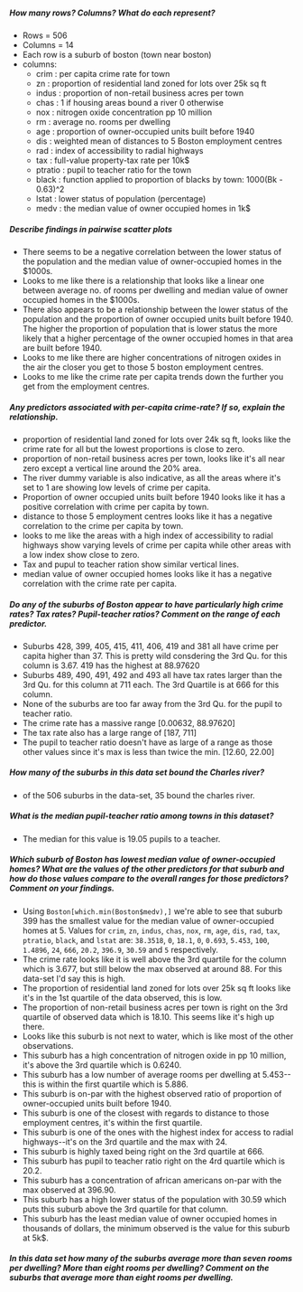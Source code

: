 ##### How many rows? Columns? What do each represent?
  - Rows = 506
  - Columns = 14
  - Each row is a suburb of boston (town near boston)
  - columns:
    - crim : per capita crime rate for town
    - zn : proportion of residential land zoned for lots over 25k sq ft
    - indus : proportion of non-retail business acres per town
    - chas : 1 if housing areas bound a river 0 otherwise
    - nox : nitrogen oxide concentration pp 10 million
    - rm : average no. rooms per dwelling
    - age : proportion of owner-occupied units built before 1940
    - dis : weighted mean of distances to 5 Boston employment centres
    - rad : index of accessibility to radial highways
    - tax : full-value property-tax rate per 10k$
    - ptratio : pupil to teacher ratio for the town
    - black : function applied to proportion of blacks by town: 1000(Bk - 0.63)^2
    - lstat : lower status of population (percentage)
    - medv : the median value of owner occupied homes in 1k$
##### Describe findings in pairwise scatter plots
  - There seems to be a negative correlation between the lower status of the population and the median value of owner-occupied homes in the $1000s.
  - Looks to me like there is a relationship that looks like a linear one between average no. of rooms per dwelling and median value of owner occupied homes in the $1000s.
  - There also appears to be a relationship between the lower status of the population and the proportion of owner occupied units built before 1940. The higher the proportion of population that is lower status the more likely that a higher percentage of the owner occupied homes in that area are built before 1940.
  - Looks to me like there are higher concentrations of nitrogen oxides in the air the closer you get to those 5 boston employment centres.
  - Looks to me like the crime rate per capita trends down the further you get from the employment centres.
##### Any predictors associated with per-capita crime-rate? If so, explain the relationship.
  - proportion of residential land zoned for lots over 24k sq ft, looks like the crime rate for all but the lowest proportions is close to zero.
  - proportion of non-retail business acres per town, looks like it's all near zero except a vertical line around the 20% area.
  - The river dummy variable is also indicative, as all the areas where it's set to 1 are showing low levels of crime per capita.
  - Proportion of owner occupied units built before 1940 looks like it has a positive correlation with crime per capita by town.
  - distance to those 5 employment centres looks like it has a negative correlation to the crime per capita by town.
  - looks to me like the areas with a high index of accessibility to radial highways show varying levels of crime per capita while other areas with a low index show close to zero.
  - Tax and pupul to teacher ration show similar vertical lines.
  - median value of owner occupied homes looks like it has a negative correlation with the crime rate per capita.
##### Do any of the suburbs of Boston appear to have particularly high crime rates? Tax rates? Pupil-teacher ratios? Comment on the range of each predictor.
  - Suburbs 428, 399, 405, 415, 411, 406, 419 and 381 all have crime per capita higher than 37. This is pretty wild consdering the 3rd Qu. for this column is 3.67. 419 has the highest at 88.97620
  - Suburbs 489, 490, 491, 492 and 493 all have tax rates larger than the 3rd Qu. for this column at 711 each. The 3rd Quartile is at 666 for this column. 
  - None of the suburbs are too far away from the 3rd Qu. for the pupil to teacher ratio.
  - The crime rate has a massive range [0.00632, 88.97620]
  - The tax rate also has a large range of [187, 711]
  - The pupil to teacher ratio doesn't have as large of a range as those other values since it's max is less than twice the min. [12.60, 22.00]
##### How many of the suburbs in this data set bound the Charles river?
  - of the 506 suburbs in the data-set, 35 bound the charles river.
##### What is the median pupil-teacher ratio among towns in this dataset?
  - The median for this value is 19.05 pupils to a teacher.
##### Which suburb of Boston has lowest median value of owner-occupied homes? What are the values of the other predictors for that suburb and how do those values compare to the overall ranges for those predictors? Comment on your findings.
  - Using `Boston[which.min(Boston$medv),]` we're able to see that suburb 399 has the smallest value for the median value of owner-occupied homes at 5. Values for `crim`, `zn`, `indus`, `chas`, `nox`, `rm`, `age`, `dis`, `rad`, `tax`, `ptratio`, `black`, and `lstat` are: `38.3518`, `0`, `18.1`, `0`, `0.693`, `5.453`, `100`, `1.4896`, `24`, `666`, `20.2`, `396.9`, `30.59` and `5` respectively.
  - The crime rate looks like it is well above the 3rd quartile for the column which is 3.677, but still below the max observed at around 88. For this data-set I'd say this is high.
  - The proportion of residential land zoned for lots over 25k sq ft looks like it's in the 1st quartile of the data observed, this is low.
  - The proportion of non-retail business acres per town is right on the 3rd quartile of observed data which is 18.10. This seems like it's high up there.
  - Looks like this suburb is not next to water, which is like most of the other observations.
  - This suburb has a high concentration of nitrogen oxide in pp 10 million, it's above the 3rd quartile which is 0.6240.
  - This suburb has a low number of average rooms per dwelling at 5.453--this is within the first quartile which is 5.886.
  - This suburb is on-par with the highest observed ratio of proportion of owner-occupied units built before 1940.
  - This suburb is one of the closest with regards to distance to those employment centres, it's within the first quartile.
  - This suburb is one of the ones with the highest index for access to radial highways--it's on the 3rd quartile and the max with 24.
  - This suburb is highly taxed being right on the 3rd quartile at 666.
  - This suburb has pupil to teacher ratio right on the 4rd quartile which is 20.2.
  - This suburb has a concentration of african americans on-par with the max observed at 396.90.
  - This suburb has a high lower status of the population with 30.59 which puts this suburb above the 3rd quartile for that column.
  - This suburb has the least median value of owner occupied homes in thousands of dollars, the minimum observed is the value for this suburb at 5k$.
##### In this data set how many of the suburbs average more than seven rooms per dwelling? More than eight rooms per dwelling? Comment on the suburbs that average more than eight rooms per dwelling.
